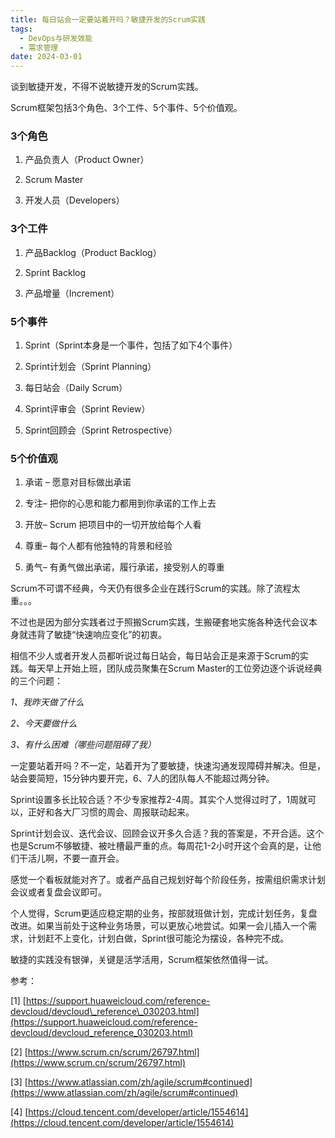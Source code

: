 ```yaml
---
title: 每日站会一定要站着开吗？敏捷开发的Scrum实践
tags: 
  - DevOps与研发效能
  - 需求管理
date: 2024-03-01
---
```


谈到敏捷开发，不得不说敏捷开发的Scrum实践。

Scrum框架包括3个角色、3个工件、5个事件、5个价值观。

### 3个角色

1.  产品负责人（Product Owner）
    
2.  Scrum Master
    
3.  开发人员（Developers）
    

### 3个工件

1.  产品Backlog（Product Backlog）
    
2.  Sprint Backlog
    
3.  产品增量（Increment）
    

### 5个事件

1.  Sprint（Sprint本身是一个事件，包括了如下4个事件）
    
2.  Sprint计划会（Sprint Planning）
    
3.  每日站会（Daily Scrum）
    
4.  Sprint评审会（Sprint Review）
    
5.  Sprint回顾会（Sprint Retrospective）
    

### 5个价值观

1.  承诺 – 愿意对目标做出承诺
    
2.  专注– 把你的心思和能力都用到你承诺的工作上去
    
3.  开放– Scrum 把项目中的一切开放给每个人看
    
4.  尊重– 每个人都有他独特的背景和经验
    
5.  勇气– 有勇气做出承诺，履行承诺，接受别人的尊重
    

Scrum不可谓不经典，今天仍有很多企业在践行Scrum的实践。除了流程太重。。。

不过也是因为部分实践者过于照搬Scrum实践，生搬硬套地实施各种迭代会议本身就违背了敏捷“快速响应变化”的初衷。

相信不少人或者开发人员都听说过每日站会，每日站会正是来源于Scrum的实践。每天早上开始上班，团队成员聚集在Scrum Master的工位旁边逐个诉说经典的三个问题：

_1、我昨天做了什么_

_2、今天要做什么_

_3、有什么困难（哪些问题阻碍了我）_

一定要站着开吗？不一定，站着开为了要敏捷，快速沟通发现障碍并解决。但是，站会要简短，15分钟内要开完，6、7人的团队每人不能超过两分钟。

Sprint设置多长比较合适？不少专家推荐2-4周。其实个人觉得过时了，1周就可以，正好和各大厂习惯的周会、周报联动起来。

Sprint计划会议、迭代会议、回顾会议开多久合适？我的答案是，不开合适。这个也是Scrum不够敏捷、被吐槽最严重的点。每周花1-2小时开这个会真的是，让他们干活儿啊，不要一直开会。

感觉一个看板就能对齐了。或者产品自己规划好每个阶段任务，按需组织需求计划会议或者复盘会议即可。

个人觉得，Scrum更适应稳定期的业务，按部就班做计划，完成计划任务，复盘改进。如果当前处于这种业务场景，可以更放心地尝试。如果一会儿插入一个需求，计划赶不上变化，计划白做，Sprint很可能沦为摆设，各种完不成。

敏捷的实践没有银弹，关键是活学活用，Scrum框架依然值得一试。

参考：

\[1\] [https://support.huaweicloud.com/reference-devcloud/devcloud\_reference\_030203.html](https://support.huaweicloud.com/reference-devcloud/devcloud_reference_030203.html)

\[2\] [https://www.scrum.cn/scrum/26797.html](https://www.scrum.cn/scrum/26797.html)

\[3\] [https://www.atlassian.com/zh/agile/scrum#continued](https://www.atlassian.com/zh/agile/scrum#continued)

\[4\] [https://cloud.tencent.com/developer/article/1554614](https://cloud.tencent.com/developer/article/1554614)